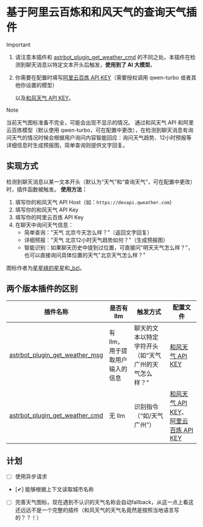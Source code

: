 # 基于阿里云百炼和和风天气的查询天气插件
> [!IMPORTANT]
> 1. 请注意本插件和 [astrbot_plugin_get_weather_cmd](https://github.com/whzcc/astrbot_plugin_get_weather_cmd) 的不同之处。本插件在检测到聊天消息以特定文本开头后触发，**使用到了 AI 大模型**。
> 
> 2. 你需要在配置时填写[阿里云百炼 API KEY](https://bailian.console.aliyun.com/#/home)（需要授权调用 qwen-turbo 或者其他你设置的模型）
> 
>    以及[和风天气 API KEY](https://console.qweather.com/home?lang=zh)。

> [!NOTE]
> 当前天气图标准备不完全，可能会出现不显示的情况。
通过和风天气 API 和阿里云百炼模型（默认使用 qwen-turbo，可在配置中更改），在检测到聊天消息有询问天气的情况时候会根据用户询问内容智能回应：询问天气趋势、12小时预报等详细信息时生成预报图，简单查询则提供文字回复。

## 实现方式
检测到聊天消息以某一文本开头（默认为“天气”和“查询天气”，可在配置中更改）时，插件函数被触发。
**使用方法：**
1. 填写你的和风天气 API Host（如：`https://devapi.qweather.com`）
2. 填写你的和风天气 API Key  
3. 填写你的阿里云百炼 API Key
4. 在聊天中询问天气信息：
   - 简单查询："天气 北京今天怎么样？"（返回文字回复）
   - 详细预报："天气 北京12小时天气趋势如何？"（生成预报图）
   - 智能识别：如果聊天历史中提到过位置，可直接问"明天天气怎么样？"，也可以直接询问具体位置的天气"北京天气怎么样？"

图标作者为[星星峡的星星](https://www.iconfont.cn/user/detail?spm=a313x.search_index.0.d214f71f6.5af93a81LJ6prx&uid=353865&nid=zc3yXUmxY95I)和[_bzl](https://www.iconfont.cn/user/detail?spm=a313x.search_index.0.d214f71f6.5af93a81LJ6prx&uid=3937395&nid=8XMWPvgdm6bh)。

## 两个版本插件的区别
| 插件名称 | 是否有 llm | 触发方式 | 配置文件 |
| ----------- | ----------- | ----------- | ----------- |
| [astrbot_plugin_get_weather_msg](https://github.com/whzcc/astrbot_plugin_get_weather_msg)  | 有 llm，用于提取用户输入的信息 | 聊天的文本以特定字符开头（如“天气 广州的天气怎么样？” | [和风天气 API KEY](https://console.qweather.com/home?lang=zh) |
| [astrbot_plugin_get_weather_cmd](https://github.com/whzcc/astrbot_plugin_get_weather_cmd)   | 无 llm | 识别指令（“如/天气 广州”） | [和风天气 API KEY](https://console.qweather.com/home?lang=zh)、[阿里云百炼 API KEY](https://bailian.console.aliyun.com/#/home) |

## 计划
- [ ] 使用异步请求
- [✔] 能够根据上下文读取城市名称
- [ ] 完善天气图标，现在遇到不认识的天气名称会自动fallback，从这一点上看这还远远不是一个完整的插件（和风天气的天气名竟然是按照当地语言写的？？！）
